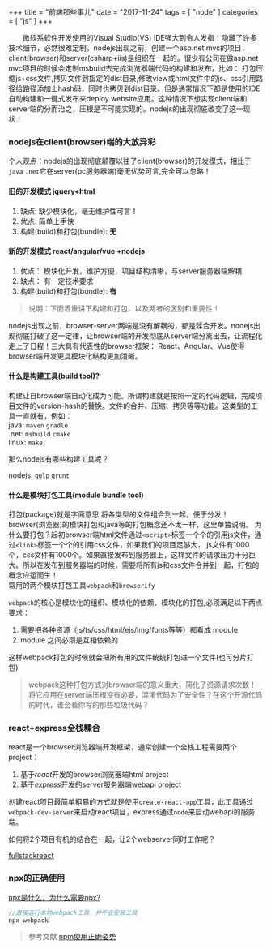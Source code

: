 +++
title = "前端那些事儿"
date = "2017-11-24"
tags = [ "node" ]
categories = [ "js" ]
+++

　　微软系软件开发使用的Visual Studio(VS) IDE强大到令人发指！隐藏了许多技术细节，必然很难定制。nodejs出现之前，创建一个asp.net mvc的项目，client(browser)和server(csharp+iis)是组织在一起的。很少有公司在做asp.net mvc项目的时候会定制msbuild去完成浏览器端代码的构建和发布，比如：
打包压缩js+css文件,拷贝文件到指定的dist目录,修改view或html文件中的js、css引用路径给路径添加上hash码，同时也拷贝到dist目录。但是通常情况下都是使用的IDE自动构建和一键式发布来deploy website应用。这种情况下想实现client端和server端的分而治之，压根是不可能实现的。nodejs的出现彻底改变了这一现状！
<!--more-->
### nodejs在client(browser)端的大放异彩

个人观点：nodejs的出现彻底颠覆以往了client(browser)的开发模式，相比于`java` `.net`它在server(pc服务器端)毫无优势可言,完全可以忽略！  

#### 旧的开发模式 jquery+html

1. 缺点: 缺少模块化，毫无维护性可言！
2. 优点: 简单上手快
3. 构建(build)和打包(bundle): **无**

#### 新的开发模式 react/angular/vue +nodejs

1. 优点： 模块化开发，维护方便，项目结构清晰，与server服务器端解耦
2. 缺点： 有一定技术要求
3. 构建(build)和打包(bundle): **有**

> 说明：下面着重讲下构建和打包，以及两者的区别和重要性！

nodejs出现之前，browser-server两端是没有解耦的，都是糅合开发。nodejs出现彻底打破了这一定律，让browser端的开发彻底从server端分离出去，让流程化走上了日程！三大具有代表性的browser框架： React、Angular、Vue使得browser端开发更具模块化结构更加清晰。

#### 什么是构建工具(build tool)?

构建让自browser端自动化成为可能。所谓构建就是按照一定的代码逻辑，完成项目文件的version-hash的替换。文件的合并、压缩、拷贝等等功能。这类型的工具一直就有，例如：  
java: `maven` `gradle`  
.net: `msbuild` `cmake`  
linux: `make`  

那么nodejs有哪些构建工具呢？  

nodejs: `gulp` `grunt`

#### 什么是模块打包工具(module bundle tool)

打包(package)就是字面意思,将各类型的文件组合到一起，便于分发！browser(浏览器)的模块打包和java等的打包概念还不太一样，这里单独说明。
为什么要打包？起初browser端html文件通过`<script>`标签一个个的引用js文件，通过`<link>`标签一个个的引用css文件，如果我们的项目足够大，
js文件有1000个，css文件有1000个。如果直接发布到服务器上，这样文件的请求压力十分巨大。所以在发布到服务器端的时候，需要将所有js和css文件合并到一起，打包的概念应运而生！  
常用的两个模块打包工具`webpack`和`browserify`  

`webpack`的核心是模块化的组织、模块化的依赖、模块化的打包,必须满足以下两点要求：
 
 1. 需要把各种资源（js/ts/css/html/ejs/img/fonts等等）都看成 module
 2. module 之间必须是互相依赖的
 
 这样webpack打包的时候就会把所有用的文件统统打包进一个文件(也可分片打包)
 
> webpack这种打包方式对browser端的意义重大，简化了资源请求次数！
将它应用在server端压根没有必要，混淆代码为了安全性？在这个开源代码的时代，谁会看你写的那些垃圾代码？

### react+express全栈糅合

react是一个browser浏览器端开发框架，通常创建一个全栈工程需要两个project：

1. 基于*react*开发的browser浏览器端html project 
2. 基于*express*开发的server服务器端webapi project

创建react项目最简单粗暴的方式就是使用`create-react-app`工具，此工具通过`webpack-dev-server`来启动react项目，express通过`node`来启动webapi的服务端。  

如何将2个项目有机的结合在一起，让2个webserver同时工作呢？

[fullstackreact](https://www.fullstackreact.com/articles/using-create-react-app-with-a-server/#the-rub- "点我访问")

### npx的正确使用

[npx是什么，为什么需要npx?](https://robin-front.github.io/2017/07/14/introducing-npx-an-npm-package-runner.html '点我访问')

```js
//直接运行本地webpack工具，并不会安装工具
npx webpack
```

> 参考文献
> [npm使用正确姿势](https://juejin.im/post/5ab3f77df265da2392364341 '点我访问')
